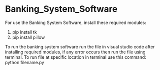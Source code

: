 # Banking_System_Software
For use the Banking System Software, install these required modules:
1) pip install tk
2) pip install pillow

To run the banking system software run the file in visual studio code after installing required modules, if any error occurs then run the file using terminal.
To run file at specific location in terminal use this command:
python filename.py
